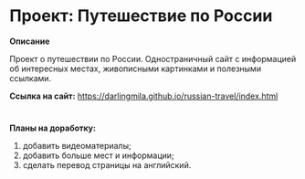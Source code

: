 # Проект: Путешествие по России

**Описание**

Проект о путешествии по России. Одностраничный сайт с информацией об интересных местах, живописными картинками и полезными ссылками.

**Ссылка на сайт:** https://darlingmila.github.io/russian-travel/index.html

#

**Планы на доработку:**
1. добавить видеоматериалы;
2. добавить больше мест и информации;
3. сделать перевод страницы на английский.